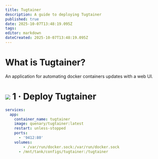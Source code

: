 ```yaml
---
title: Tugtainer
description: A guide to deploying Tugtainer
published: true
date: 2025-10-07T13:48:19.095Z
tags: 
editor: markdown
dateCreated: 2025-10-07T13:48:19.095Z
---
```


# What is Tugtainer?
An application for automating docker containers updates with a web UI.

# <img src="/docker.png" class="tab-icon"> 1 · Deploy Tugtainer

```yaml
services:
  app:
    container_name: tugtainer
    image: quenary/tugtainer:latest
    restart: unless-stopped
    ports:
      - '9412:80'
    volumes:
    	- /var/run/docker.sock:/var/run/docker.sock
      - /mnt/tank/configs/tugtainer:/tugtainer
```

